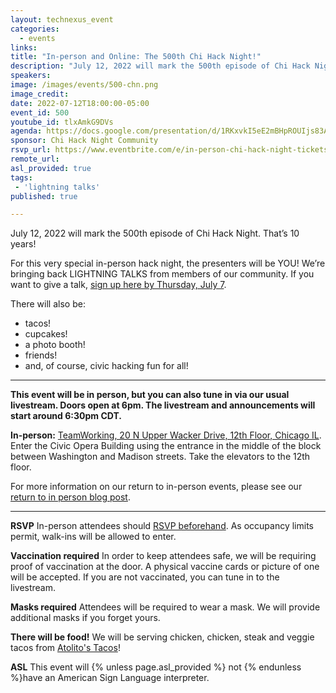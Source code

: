 ```yaml
---
layout: technexus_event
categories:
  - events
links: 
title: "In-person and Online: The 500th Chi Hack Night!"
description: "July 12, 2022 will mark the 500th episode of Chi Hack Night. That’s 10 years! For this very special in-person hack night, the presenters will be YOU! We’re bringing back LIGHTNING TALKS from members of our community."
speakers:
image: /images/events/500-chn.png
image_credit: 
date: 2022-07-12T18:00:00-05:00
event_id: 500
youtube_id: tlxAmkG9DVs
agenda: https://docs.google.com/presentation/d/1RKxvkI5eE2mBHpROUIjs83Aeh9-DnUATEUSDPDuCADc/edit#slide=id.g87845b9417_1_0
sponsor: Chi Hack Night Community
rsvp_url: https://www.eventbrite.com/e/in-person-chi-hack-night-tickets-207988107027
remote_url: 
asl_provided: true
tags: 
 - 'lightning talks'
published: true

---
```


July 12, 2022 will mark the 500th episode of Chi Hack Night. That’s 10 years!

For this very special in-person hack night, the presenters will be YOU! We’re bringing back LIGHTNING TALKS from members of our community. If you want to give a talk, [sign up here by Thursday, July 7](https://forms.gle/Au4kSihFU6qfWF3B7).

There will also be:

- tacos!
- cupcakes!
- a photo booth!
- friends!
- and, of course, civic hacking fun for all!

---

**This event will be in person, but you can also tune in via our usual livestream. Doors open at 6pm. The livestream and announcements will start around 6:30pm CDT.**

**In-person:** <a href='https://www.google.com/maps/place/TechNexus+Venture+Collaborative/@41.8835673,-87.6394085,17z/data=!3m1!4b1!4m5!3m4!1s0x880e2d5be57f04c5:0xa87e47e177660090!8m2!3d41.8835673!4d-87.6372198'>TeamWorking, 20 N Upper Wacker Drive, 12th Floor, Chicago IL</a>. Enter the Civic Opera Building using the entrance in the middle of the block between Washington and Madison streets. Take the elevators to the 12th floor.

For more information on our return to in-person events, please see our [return to in person blog post](/blog/2021/11/09/2021-return-to-in-person.html). 

---

**RSVP** In-person attendees should [RSVP beforehand]({{page.rsvp_url}}). As occupancy limits permit, walk-ins will be allowed to enter.

**Vaccination required** In order to keep attendees safe, we will be requiring proof of vaccination at the door. A physical vaccine cards or picture of one will be accepted. If you are not vaccinated, you can tune in to the livestream.

**Masks required** Attendees will be required to wear a mask. We will provide additional masks if you forget yours.

**There will be food!** We will be serving chicken, chicken, steak and veggie tacos from [Atolito's Tacos](https://atolito.com/restaurant/625/Atolito)!

**ASL** This event will {% unless page.asl_provided %} not {% endunless %}have an American Sign Language interpreter.
